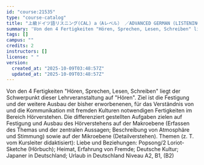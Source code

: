 ```yaml
---
id: "course:21535"
type: "course-catalog"
title: "上級ドイツ語リスニング(CAL) a（Aレベル） ／ADVANCED GERMAN (LISTENING) a"
summary: 'Von den 4 Fertigkeiten "Hören, Sprechen, Lesen, Schreiben" liegt der Schwerpunkt dieser Lehrveranstaltung auf "Hören". Z…'
tags: []
campus: ""
credits: 2
instructors: []
license: " "
version:
  created_at: "2025-10-09T03:48:57Z"
  updated_at: "2025-10-09T03:48:57Z"
---
```


Von den 4 Fertigkeiten "Hören, Sprechen, Lesen, Schreiben" liegt der Schwerpunkt dieser Lehrveranstaltung auf "Hören". Ziel ist die Festigung und der weitere Ausbau der bisher erworbenenen, für das Verständnis von und die Kommunikation mit fremden Kulturen notwendigen Fertigkeiten im Bereich Hörverstehen. Die differenziert gestellten Aufgaben zielen auf Festigung und Ausbau des Hörverstehens auf der Makroebene (Erfassen des Themas und der zentralen Aussagen; Beschreibung von Atmosphäre und Stimmung) sowie auf der Mikroebene (Detailverstehen). Themen (z. T. vom Kursleiter didaktisiert): Liebe und Beziehungen: Popsong/2 Loriot-Sketche (Hörbuch); Heimat, Erfahrung von Fremde; Deutsche Kultur; Japaner in Deutschland; Urlaub in Deutschland Niveau A2, B1, (B2)

